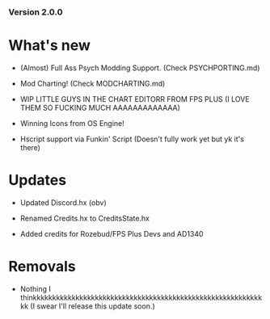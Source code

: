 ### Version 2.0.0

# What's new

* (Almost) Full Ass Psych Modding Support. (Check PSYCHPORTING.md)

* Mod Charting! (Check MODCHARTING.md)

* WIP LITTLE GUYS IN THE CHART EDITORR FROM FPS PLUS (I LOVE THEM SO FUCKING MUCH AAAAAAAAAAAAA)

* Winning Icons from OS Engine!

* Hscript support via Funkin' Script (Doesn't fully work yet but yk it's there)

# Updates

* Updated Discord.hx (obv)

* Renamed Credits.hx to CreditsState.hx

* Added credits for Rozebud/FPS Plus Devs and AD1340

# Removals

* Nothing I thinkkkkkkkkkkkkkkkkkkkkkkkkkkkkkkkkkkkkkkkkkkkkkkkkkkkkkkkkkkkkk (I swear I'll release this update soon.)
